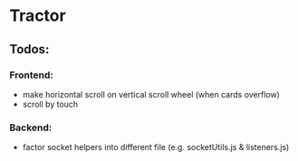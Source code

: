 # Tractor

## Todos:

### Frontend:
  - make horizontal scroll on vertical scroll wheel (when cards overflow)
  - scroll by touch

### Backend:
  - factor socket helpers into different file (e.g. socketUtils.js & listeners.js)